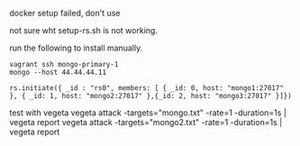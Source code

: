 docker setup failed, don't use

not sure wht setup-rs.sh is not working.

run the following to install manually.
```
vagrant ssh mongo-primary-1
mongo --host 44.44.44.11

rs.initiate({ _id : "rs0", members: [ { _id: 0, host: "mongo1:27017" }, { _id: 1, host: "mongo2:27017" },{_id: 2, host: "mongo3:27017" }]})
```

test with vegeta
vegeta attack -targets="mongo.txt" -rate=1 -duration=1s  | vegeta report
vegeta attack -targets="mongo2.txt" -rate=1 -duration=1s  | vegeta report
